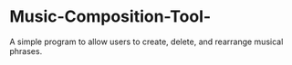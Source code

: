 # Music-Composition-Tool-
A simple program to allow users to create, delete, and rearrange musical phrases. 
